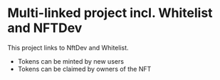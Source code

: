 # Multi-linked project incl. Whitelist and NFTDev

This project links to NftDev and Whitelist. 

- Tokens can be minted by new users
- Tokens can be claimed by owners of the NFT
